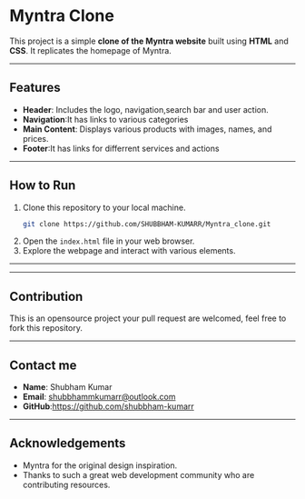 # Myntra Clone

This project is a simple **clone of the Myntra website** built  using **HTML** and **CSS**. It replicates the homepage of Myntra. 

---

## Features

- **Header**: Includes the logo, navigation,search bar and user action.
- **Navigation**:It has links to various categories
- **Main Content**: Displays various products with images, names, and prices.
- **Footer**:It has links for differrent services and actions

---

## How to Run

1. Clone this repository to your local machine.
    ```bash
    git clone https://github.com/SHUBBHAM-KUMARR/Myntra_clone.git
    ```
2. Open the `index.html` file in your web browser.
3. Explore the webpage and interact with various elements.

---

---

## Contribution

This is an opensource project your pull request are welcomed, feel free to fork this repository.

---

## Contact me

 - **Name**: Shubham Kumar
 - **Email**: shubbhammkumarr@outlook.com
 - **GitHub**:https://github.com/shubbham-kumarr
            
---


## Acknowledgements

- Myntra for the original design inspiration.
- Thanks to such a great web development community who are contributing resources. 
